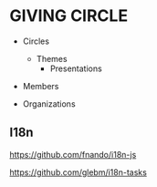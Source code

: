# GIVING CIRCLE

- Circles
  - Themes
    - Presentations

- Members
- Organizations

## I18n

https://github.com/fnando/i18n-js

https://github.com/glebm/i18n-tasks
